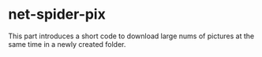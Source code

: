 # net-spider-pix

This part introduces a short code to download large nums of pictures at the same time in a newly created folder.
